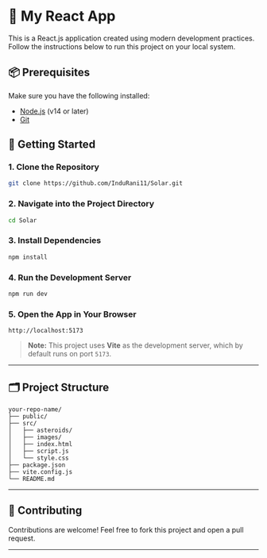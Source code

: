 
# 🚀 My React App

This is a React.js application created using modern development practices. Follow the instructions below to run this project on your local system.

## 📦 Prerequisites

Make sure you have the following installed:

- [Node.js](https://nodejs.org/) (v14 or later)
- [Git](https://git-scm.com/)

## 📁 Getting Started

### 1. Clone the Repository

```bash
git clone https://github.com/InduRani11/Solar.git
````

### 2. Navigate into the Project Directory

```bash
cd Solar
```

### 3. Install Dependencies

```bash
npm install
```

### 4. Run the Development Server

```bash
npm run dev
```

### 5. Open the App in Your Browser

```
http://localhost:5173
```

> **Note:** This project uses **Vite** as the development server, which by default runs on port `5173`.

---

## 🗂️ Project Structure

```plaintext
your-repo-name/
├── public/
├── src/
│   ├── asteroids/
│   ├── images/
│   ├── index.html
│   ├── script.js
│   └── style.css
├── package.json
├── vite.config.js
└── README.md
```

---

## 🤝 Contributing

Contributions are welcome! Feel free to fork this project and open a pull request.

---

